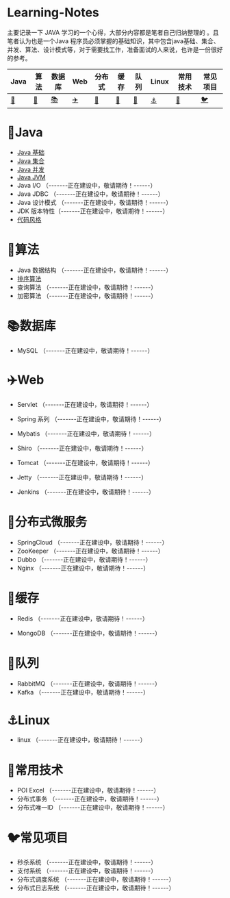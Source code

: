 # Learning-Notes

主要记录一下 JAVA 学习的一个心得，大部分内容都是笔者自己归纳整理的 。且笔者认为也是一个Java 程序员必须掌握的基础知识，其中包含java基础、集合、并发、算法、设计模式等，对于需要找工作，准备面试的人来说，也许是一份很好的参考。

| Java | 算法 | 数据库 | Web | 分布式 | 缓存 | 队列 | Linux | 常用技术 | 常见项目 |
| ---- | ---- | ---- | ------- | ------ | ---- | ---- | -------- | -------- | -------- |
| [:bullettrain_side:](#bullettrain_sideJava) | [:art:](#art算法) | [:books:](#books数据库) |[:airplane:](#airplaneWeb) | [:rainbow:](#rainbow分布式 ) | [:guitar:](#guitar缓存) | [:rocket:](#rocket队列) | [:anchor:](#anchorLinux) | [:pencil:](#pencil常用技术) | [:bird:](#bird常见项目) |



# :bullettrain_side:Java

* [Java 基础](./java/Java基础.md)
* [Java 集合](./java/Java集合.md)
* [Java 并发](./java/Java并发.md)
* [Java JVM](./java/JVM.md)
* Java I/O （-------正在建设中，敬请期待！------）
* Java JDBC （-------正在建设中，敬请期待！------）
* Java 设计模式 （-------正在建设中，敬请期待！------）
* JDK 版本特性（-------正在建设中，敬请期待！------）
* [代码风格](https://github.com/alibaba/p3c)





# :art:算法

* Java 数据结构 （-------正在建设中，敬请期待！------）
* [排序算法](./algorithm/排序算法.md)
* 查询算法 （-------正在建设中，敬请期待！------）
* 加密算法 （-------正在建设中，敬请期待！------）



# :books:数据库

* MySQL （-------正在建设中，敬请期待！------）



# :airplane:Web

* Servlet （-------正在建设中，敬请期待！------）

* Spring 系列 （-------正在建设中，敬请期待！------）
* Mybatis （-------正在建设中，敬请期待！------）
* Shiro （-------正在建设中，敬请期待！------）

* Tomcat （-------正在建设中，敬请期待！------）
* Jetty （-------正在建设中，敬请期待！------）
* Jenkins （-------正在建设中，敬请期待！------）



# :rainbow:分布式微服务

* SpringCloud （-------正在建设中，敬请期待！------）
* ZooKeeper （-------正在建设中，敬请期待！------）
* Dubbo （-------正在建设中，敬请期待！------）
* Nginx （-------正在建设中，敬请期待！------）



# :guitar:缓存

* Redis （-------正在建设中，敬请期待！------）

* MongoDB （-------正在建设中，敬请期待！------）

  

# :rocket:队列

* RabbitMQ （-------正在建设中，敬请期待！------）
* Kafka （-------正在建设中，敬请期待！------）

# :anchor:Linux

* linux （-------正在建设中，敬请期待！------）



# :pencil:常用技术

* POI Excel （-------正在建设中，敬请期待！------）
* 分布式事务 （-------正在建设中，敬请期待！------）
* 分布式唯一ID （-------正在建设中，敬请期待！------）

# :bird:常见项目

* 秒杀系统 （-------正在建设中，敬请期待！------）
* 支付系统 （-------正在建设中，敬请期待！------）
* 分布式调度系统 （-------正在建设中，敬请期待！------）
* 分布式日志系统 （-------正在建设中，敬请期待！------）



